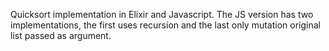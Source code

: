 Quicksort implementation in Elixir and Javascript.
The JS version has two implementations, the first uses recursion and the last only mutation original list passed as argument.